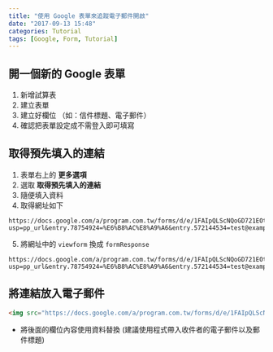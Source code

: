 ```yaml
---
title: "使用 Google 表單來追蹤電子郵件開啟"
date: "2017-09-13 15:48"
categories: Tutorial
tags: [Google, Form, Tutorial]
---
```


## 開一個新的 Google 表單

1. 新增試算表
2. 建立表單
3. 建立好欄位 （如：信件標題、電子郵件）
4. 確認把表單設定成不需登入即可填寫

## 取得預先填入的連結

1. 表單右上的 **更多選項**
2. 選取 **取得預先填入的連結**
3. 隨便填入資料
4. 取得網址如下

```
https://docs.google.com/a/program.com.tw/forms/d/e/1FAIpQLScNQoGD721EOtMhAyP2GE5lsqfDGIueAngYfp1DkSsDX3sDeg/viewform?usp=pp_url&entry.78754924=%E6%B8%AC%E8%A9%A6&entry.572144534=test@example.com
```

5. 將網址中的 `viewform` 換成 `formResponse`

```
https://docs.google.com/a/program.com.tw/forms/d/e/1FAIpQLScNQoGD721EOtMhAyP2GE5lsqfDGIueAngYfp1DkSsDX3sDeg/formResponse?usp=pp_url&entry.78754924=%E6%B8%AC%E8%A9%A6&entry.572144534=test@example.com
```

## 將連結放入電子郵件

```html
<img src="https://docs.google.com/a/program.com.tw/forms/d/e/1FAIpQLScNQoGD721EOtMhAyP2GE5lsqfDGIueAngYfp1DkSsDX3sDeg/formResponse?usp=pp_url&entry.78754924=%E6%B8%AC%E8%A9%A6&entry.572144534=test@example.com">
```

* 將後面的欄位內容使用資料替換 (建議使用程式帶入收件者的電子郵件以及郵件標題)
